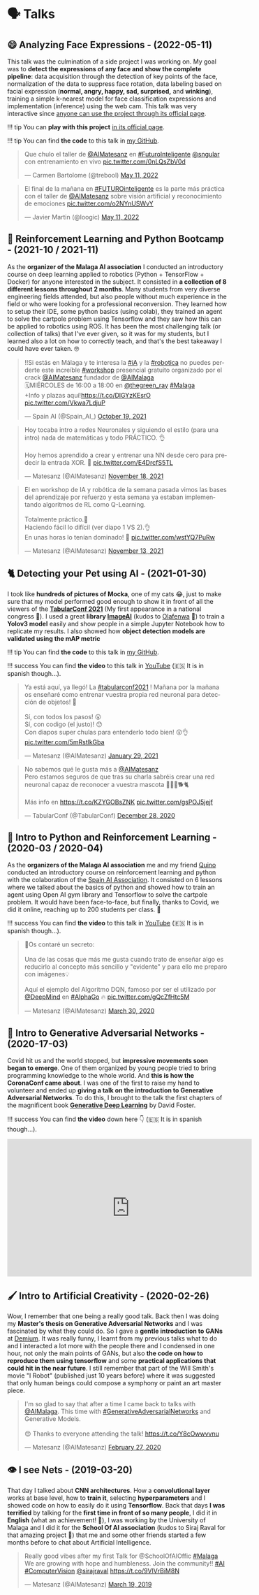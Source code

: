 # 🗣️ Talks

## 😄 Analyzing Face Expressions - (2022-05-11)

This talk was the culmination of a side project I was working on. My goal was to **detect the expressions of any face and show the complete pipeline**: data acquisition through the detection of key points of the face, normalization of the data to suppress face rotation, data labeling based on facial expression (**normal, angry, happy, sad, surprised,** and **winking**), training a simple k-nearest model for face classification expressions and implementation (inference) using the web cam. This talk was very interactive since [anyone can use the project through its official page](https://share.streamlit.io/matesanz/face-expression-recognition/main/app/main.py).

!!! tip
    You can **play with this project** [in its official page](https://share.streamlit.io/matesanz/face-expression-recognition/main/app/main.py).

!!! tip
    You can find **the code** to this talk in [my GitHub](https://github.com/Matesanz/face-expression-recognition).

<blockquote class="twitter-tweet"><p lang="es" dir="ltr">Que chulo el taller de <a href="https://twitter.com/AIMatesanz?ref_src=twsrc%5Etfw">@AIMatesanz</a> en <a href="https://twitter.com/hashtag/FuturoInteligente?src=hash&amp;ref_src=twsrc%5Etfw">#FuturoInteligente</a> <a href="https://twitter.com/sngular?ref_src=twsrc%5Etfw">@sngular</a> con entrenamiento en vivo <a href="https://t.co/0nLQsZbV0d">pic.twitter.com/0nLQsZbV0d</a></p>&mdash; Carmen Bartolome (@trebool) <a href="https://twitter.com/trebool/status/1524363595605286912?ref_src=twsrc%5Etfw">May 11, 2022</a></blockquote> <script async src="https://platform.twitter.com/widgets.js" charset="utf-8"></script>

<blockquote class="twitter-tweet"><p lang="es" dir="ltr">El final de la mañana en <a href="https://twitter.com/hashtag/FUTUROinteligente?src=hash&amp;ref_src=twsrc%5Etfw">#FUTUROinteligente</a> es la parte más práctica con el taller de <a href="https://twitter.com/AIMatesanz?ref_src=twsrc%5Etfw">@AIMatesanz</a> sobre visión artificial y reconocimiento de emociones <a href="https://t.co/o2NYnUSWvY">pic.twitter.com/o2NYnUSWvY</a></p>&mdash; Javier Martin (@loogic) <a href="https://twitter.com/loogic/status/1524363484498169863?ref_src=twsrc%5Etfw">May 11, 2022</a></blockquote> <script async src="https://platform.twitter.com/widgets.js" charset="utf-8"></script>

## 🤖 Reinforcement Learning and Python Bootcamp - (2021-10 / 2021-11)

As the **organizer of the Malaga AI association** I conducted an introductory course on deep learning applied to robotics (Python + TensorFlow + Docker) for anyone interested in the subject. It consisted in **a collection of 8 different lessons throughout 2 months**. Many students from very diverse engineering fields attended, but also people without much experience in the field or who were looking for a professional reconversion. They learned how to setup their IDE, some python basics (using colab), they trained an agent to solve the cartpole problem using Tensorflow and they saw how this can be applied to robotics using ROS. It has been the most challenging talk (or collection of talks) that I've ever given, so it was for my students, but I learned also a lot on how to correctly teach, and that's the best takeaway I could have ever taken. 🤓

<blockquote class="twitter-tweet"><p lang="es" dir="ltr">‼️Si estás en Málaga y te interesa la <a href="https://twitter.com/hashtag/iA?src=hash&amp;ref_src=twsrc%5Etfw">#iA</a> y la <a href="https://twitter.com/hashtag/robotica?src=hash&amp;ref_src=twsrc%5Etfw">#robotica</a> no puedes perderte este increíble <a href="https://twitter.com/hashtag/workshop?src=hash&amp;ref_src=twsrc%5Etfw">#workshop</a> presencial gratuito organizado por el crack <a href="https://twitter.com/AIMatesanz?ref_src=twsrc%5Etfw">@AIMatesanz</a> fundador de <a href="https://twitter.com/AIMalaga?ref_src=twsrc%5Etfw">@AIMalaga</a><br>🗓️MIÉRCOLES de 16:00 a 18:00 en <a href="https://twitter.com/thegreen_ray?ref_src=twsrc%5Etfw">@thegreen_ray</a> <a href="https://twitter.com/hashtag/Malaga?src=hash&amp;ref_src=twsrc%5Etfw">#Malaga</a> <br>+Info y plazas aquí!<a href="https://t.co/DlGYzKEsrO">https://t.co/DlGYzKEsrO</a> <a href="https://t.co/Vkwa7LdjuP">pic.twitter.com/Vkwa7LdjuP</a></p>&mdash; Spain AI (@Spain_AI_) <a href="https://twitter.com/Spain_AI_/status/1450502797368115202?ref_src=twsrc%5Etfw">October 19, 2021</a></blockquote> <script async src="https://platform.twitter.com/widgets.js" charset="utf-8"></script>

<blockquote class="twitter-tweet"><p lang="es" dir="ltr">Hoy tocaba intro a redes Neuronales y siguiendo el estilo (para una intro) nada de matemáticas y todo PRÁCTICO. 👌<br><br>Hoy hemos aprendido a crear y entrenar una NN desde cero para predecir la entrada XOR. 🎉 <a href="https://t.co/E4DrcfS5TL">pic.twitter.com/E4DrcfS5TL</a></p>&mdash; Matesanz (@AIMatesanz) <a href="https://twitter.com/AIMatesanz/status/1461394395639521284?ref_src=twsrc%5Etfw">November 18, 2021</a></blockquote> <script async src="https://platform.twitter.com/widgets.js" charset="utf-8"></script>

<blockquote class="twitter-tweet"><p lang="es" dir="ltr">El en workshop de IA y robótica de la semana pasada vimos las bases del aprendizaje por refuerzo y esta semana ya estaban implementando algoritmos de RL como Q-Learning.<br><br>Totalmente práctico.🦾<br>Haciendo fácil lo difícil (ver diapo 1 VS 2).👌<br>En unas horas lo tenían dominado! 👏 <a href="https://t.co/wstYQ7PuRw">pic.twitter.com/wstYQ7PuRw</a></p>&mdash; Matesanz (@AIMatesanz) <a href="https://twitter.com/AIMatesanz/status/1459496833995218945?ref_src=twsrc%5Etfw">November 13, 2021</a></blockquote> <script async src="https://platform.twitter.com/widgets.js" charset="utf-8"></script>

## 🐈 Detecting your Pet using AI - (2021-01-30)

I took like **hundreds of pictures of Mocka**, one of my cats 😂, just to make sure that my model performed good enough to show it in front of all the viewers of the **[TabularConf 2021](https://tabularconf.es/#about)** (My first appearance in a national congress 💪). I used a great **library [ImageAI](https://github.com/OlafenwaMoses/ImageAI)** (kudos to [Olafenwa](https://github.com/OlafenwaMoses) 🙏) to train a **Yolov3 model** easily and show people in a simple Jupyter Notebook how to replicate my results. I also showed how **object detection models are validated using the mAP metric**

!!! tip
    You can find **the code** to this talk in [my GitHub](https://github.com/Matesanz/pet-detector).

!!! success
    You can find **the video** to this talk in [YouTube](https://www.youtube.com/watch?v=Fr8t0SuHASA) (🇪🇸 It is in spanish though...).

<blockquote class="twitter-tweet">
  <p lang="es" dir="ltr">Ya está aquí, ya llegó! La 
    <a href="https://twitter.com/hashtag/tabularconf2021?src=hash&amp;ref_src=twsrc%5Etfw">#tabularconf2021</a>
    ! Mañana por la mañana os enseñaré como entrenar vuestra propia red neuronal para detección de objetos! 🎉
    <br><br>Sí, con todos los pasos! 😮<br>
    Sí, con codigo (el justo)! 😯<br>
    Con diapos super chulas para entenderlo todo bien! 😲👌
    <a href="https://t.co/5mRstlkGba">pic.twitter.com/5mRstlkGba</a>
  </p>&mdash; Matesanz (@AIMatesanz)
  <a href="https://twitter.com/AIMatesanz/status/1355254413393350659?ref_src=twsrc%5Etfw">January 29, 2021</a>
</blockquote>
<script async src="https://platform.twitter.com/widgets.js" charset="utf-8"></script>

<blockquote class="twitter-tweet">
  <p lang="es" dir="ltr">No sabemos qué le gusta más a <a href="https://twitter.com/AIMatesanz?ref_src=twsrc%5Etfw">@AIMatesanz</a>
  <br>Pero estamos seguros de que tras su charla sabréis crear una red neuronal capaz de reconocer a vuestra mascota 👨🏼‍💻🐕🐈<br>
  <br>Más info en <a href="https://t.co/KZYGOBsZNK">https://t.co/KZYGOBsZNK</a>
  <a href="https://t.co/gsPOJ5jejf">pic.twitter.com/gsPOJ5jejf</a>
  </p>&mdash; TabularConf (@TabularConf)
  <a href="https://twitter.com/TabularConf/status/1343602988850548740?ref_src=twsrc%5Etfw">December 28, 2020</a>
</blockquote>
<script async src="https://platform.twitter.com/widgets.js" charset="utf-8"></script>

## 🤖 Intro to Python and Reinforcement Learning - (2020-03 / 2020-04)

As the **organizers of the Malaga AI association** me and my friend [Quino](https://www.linkedin.com/in/quinoterrasa/) conducted an introductory course on reinforcement learning and python with the colaboration of the [Spain AI Association](https://www.spain-ai.com/). It consisted on 6 lessons where we talked about the basics of python and showed how to train an agent using Open AI gym library and Tensorflow to solve the cartpole problem. It would have been face-to-face, but finally, thanks to Covid, we did it online, reaching up to 200 students per class. 🎉

!!! success
    You can find **the video** to this talk in [YouTube](https://www.youtube.com/watch?v=yzJsAr5MxtM&t=14s) (🇪🇸 It is in spanish though...).

<blockquote class="twitter-tweet"><p lang="es" dir="ltr">🤫Os contaré un secreto:<br><br>Una de las cosas que más me gusta cuando trato de enseñar algo es reducirlo al concepto más sencillo y &quot;evidente&quot; y para ello me preparo con imágenes💡<br><br>Aquí el ejemplo del Algoritmo DQN, famoso por ser el utilizado por <a href="https://twitter.com/DeepMind?ref_src=twsrc%5Etfw">@DeepMind</a> en <a href="https://twitter.com/hashtag/AlphaGo?src=hash&amp;ref_src=twsrc%5Etfw">#AlphaGo</a> 🔥 <a href="https://t.co/gQcZfHtc5M">pic.twitter.com/gQcZfHtc5M</a></p>&mdash; Matesanz (@AIMatesanz) <a href="https://twitter.com/AIMatesanz/status/1244576579713470464?ref_src=twsrc%5Etfw">March 30, 2020</a></blockquote> <script async src="https://platform.twitter.com/widgets.js" charset="utf-8"></script>

## 🧙 Intro to Generative Adversarial Networks - (2020-17-03)

Covid hit us and the world stopped, but **impressive movements soon began to emerge**. One of them organized by young people tried to bring programming knowledge to the whole world. And **this is how the CoronaConf came about**. I was one of the first to raise my hand to volunteer and ended up **giving a talk on the introduction to Generative Adversarial Networks**. To do this, I brought to the talk the first chapters of the magnificent book **[Generative Deep Learning](https://www.oreilly.com/library/view/generative-deep-learning/9781492041931/)** by David Foster.

!!! success
    You can find **the video** down here 👇 (🇪🇸 It is in spanish though...).

<iframe width="560" height="315" src="https://www.youtube.com/embed/aQtt2eKE2Bc" title="YouTube video player" frameborder="0" allow="accelerometer; autoplay; clipboard-write; encrypted-media; gyroscope; picture-in-picture" allowfullscreen></iframe>

## 🖌️ Intro to Artificial Creativity - (2020-02-26)

Wow, I remember that one being a really good talk. Back then I was doing my **Master's thesis on Generative Adversarial Networks** and I was fascinated by what they could do. So I gave a **gentle introduction to GANs** at [Demium](https://demium.com). It was really funny, I learnt from my previous talks what to do and I interacted a lot more with the people there and I condensed in one hour, not only the main points of GANs, but also **the code on how to reproduce them using tensorflow** and some **practical applications that could hit in the near future**. I still remember that part of the Will Smith's movie "I Robot" (published just 10 years before) where it was suggested that only human beings could compose a symphony or paint an art master piece.

<blockquote class="twitter-tweet">
  <p lang="en" dir="ltr">I&#39;m so glad to say that after a time I came back to talks with
    <a href="https://twitter.com/AIMalaga?ref_src=twsrc%5Etfw">@AIMalaga</a>.
    This time with
    <a href="https://twitter.com/hashtag/GenerativeAdversarialNetworks?src=hash&amp;ref_src=twsrc%5Etfw">#GenerativeAdversarialNetworks</a>
    and Generative Models. <br>
    <br>😍 Thanks to everyone attending the talk! <a href="https://t.co/Y8cOwwvvnu">https://t.co/Y8cOwwvvnu</a>
  </p>&mdash; Matesanz (@AIMatesanz) <a href="https://twitter.com/AIMatesanz/status/1233148439321612290?ref_src=twsrc%5Etfw">February 27, 2020</a>
</blockquote>
<script async src="https://platform.twitter.com/widgets.js" charset="utf-8"></script>

## 👁️ I see Nets - (2019-03-20)

That day I talked about **CNN architectures**. How a **convolutional layer** works at base level, how to **train it**, selecting **hyperparameters** and I showed code on how to easily do it using **Tensorflow**. Back that days **I was terrified** by talking for the **first time in front of so many people**, I did it in **English** (what an achievement! 💪), I was working by the University of Malaga and I did it for the **School Of AI association** (kudos to Siraj Raval for that amazing project 💙) that me and some other friends started a few months before to chat about Artificial Intelligence.

<blockquote class="twitter-tweet">
    <p lang="en" dir="ltr">Really good vibes after my first Talk for @SchoolOfAIOffic
        <a href="https://twitter.com/hashtag/Malaga?src=hash&amp;ref_src=twsrc%5Etfw"> #Malaga </a>
        We are growing with hope and humbleness. Join the community!!
        <a href="https://twitter.com/hashtag/AI?src=hash&amp;ref_src=twsrc%5Etfw"> #AI </a>
        <a href="https://twitter.com/hashtag/ComputerVision?src=hash&amp;ref_src=twsrc%5Etfw">#ComputerVision</a>
        <a href="https://twitter.com/sirajraval?ref_src=twsrc%5Etfw">@sirajraval</a>
        <a href="https://t.co/9VlVrBiM8N">https://t.co/9VlVrBiM8N</a>
    </p>&mdash; Matesanz (@AIMatesanz)
    <a href="https://twitter.com/AIMatesanz/status/1108145653836861442?ref_src=twsrc%5Etfw">March 19, 2019</a>
</blockquote>
<script async src="https://platform.twitter.com/widgets.js" charset="utf-8"></script>
